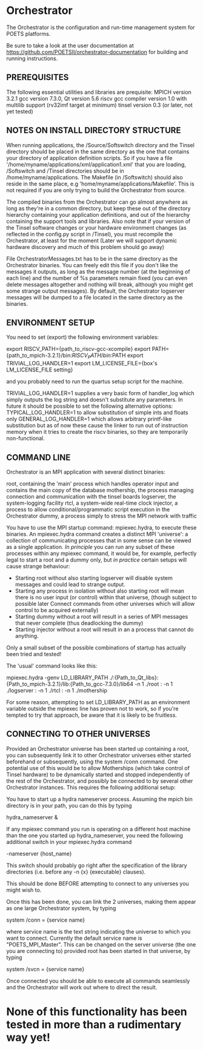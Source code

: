 # Orchestrator

The Orchestrator is the configuration and run-time management system for POETS
platforms.

Be sure to take a look at the user documentation at
https://github.com/POETSII/orchestrator-documentation for building and running
instructions.

## PREREQUISITES

The following essential utilities and libraries are prequisite:
MPICH version 3.2.1
gcc version 7.3.0,
Qt version 5.6
riscv gcc compiler version 1.0 with multilib support (rv32imf target at minimum)
tinsel version 0.3 (or later, not yet tested)

## NOTES ON INSTALL DIRECTORY STRUCTURE

When running applications, the /Source/Softswitch directory and the Tinsel directory should be placed in the same directory as the one that contains your directory of application definition scripts. So if you have a file '/home/myname/applications/xml/application1.xml' that you are loading, /Softswitch and /Tinsel directories should be in /home/myname/applications. The Makefile (in /Softswitch) should also reside in the same place, e.g 'home/myname/applications/Makefile'. This is not required if you are only trying to build the Orchestrator from source.

The compiled binaries from the Orchestrator can go almost anywhere as long as they're in a common directory, but keep these out of the directory hierarchy containing your application definitions, and out of the hierarchy containing the support tools and libraries. Also note that if your version of the Tinsel software changes or your hardware environment changes (as reflected in the config.py script in /Tinsel), you must recompile the Orchestrator, at least for the moment (Later we will support dynamic hardware discovery and much of this problem should go away)

File OrchestratorMessages.txt has to be in the same directory as the Orchestrator binaries. You can freely edit this file if you don't like the messages it outputs, as long as the message number (at the beginning of each line) and the number of %s parameters remain fixed (you can even delete messages altogether and nothing will break, although you might get some strange output messages). By default, the Orchestrator logserver messages will be dumped to a file located in the same directory as the binaries.

## ENVIRONMENT SETUP

You need to set (export) the following environment variables:

export RISCV_PATH={path_to_riscv-gcc-xcompile}
export PATH={path_to_mpich-3.2.1}/bin:$RISCV_PATH/bin:$PATH
export TRIVIAL_LOG_HANDLER=1
export LM_LICENSE_FILE={box's LM_LICENSE_FILE setting}

and you probably need to run the quartus setup script for the machine.

TRIVIAL_LOG_HANDLER=1 supplies a very basic form of handler_log which simply outputs the log string and doesn't substitute any parameters. In future it should be possible to set the following alternative options:
TYPICAL_LOG_HANDLER=1 to allow substitution of simple ints and floats only
GENERAL_LOG_HANDLER=1 which allows arbitrary printf-like substitution
but as of now these cause the linker to run out of instruction memory when it tries to create the riscv binaries, so they are temporarily non-functional.

## COMMAND LINE

Orchestrator is an MPI application with several distinct binaries:

root, containing the 'main' process which handles operator input and contains the main copy of the database
mothership, the process managing connection and communication with the tinsel boards
logserver, the system-logging facility
rtcl, a system-wide real-time clock
injector, a process to allow conditional/programmatic script execution in the Orchestrator
dummy, a process simply to stress the MPI network with traffic

You have to use the MPI startup command: mpiexec.hydra, to execute these binaries. An mpiexec.hydra command creates a distinct MPI 'universe': a collection of communicating processes that in some sense can be viewed as a single application. *In principle* you can run any subset of these processes within any mpiexec command, it would be, for example, perfectly legal to start a root and a dummy only, but *in practice* certain setups will cause strange behaviour:

* Starting root without also starting logserver will disable system messages and could lead to strange output.
* Starting any process in isolation without also starting root will mean there is no user input (or control) within that universe, (though subject to possible later Connect commands from other universes which will allow control to be acquired externally)
* Starting dummy without a root will result in a series of MPI messages that never complete (thus deadlocking the dummy)
* Starting injector without a root will result in an a process that cannot do anything.

Only a small subset of the possible combinations of startup has actually been tried and tested!

The 'usual' command looks like this:

mpiexec.hydra -genv LD_LIBRARY_PATH ./:{Path_to_Qt_libs}:{Path_to_mpich-3.2.1}/lib:{Path_to_gcc-7.3.0}/lib64 -n 1 ./root : -n 1 ./logserver : -n 1 ./rtcl : -n 1 ./mothership

For some reason, attempting to set LD_LIBRARY_PATH as an environment variable outside the mpiexec line has proven not to work, so if you're tempted to try that approach, be aware that it is likely to be fruitless.

## CONNECTING TO OTHER UNIVERSES

Provided an Orchestrator universe has been started up containing a root, you can subsequently link it to other Orchestrator universes either started beforehand or subsequently, using the system /conn command. One potential use of this would be to allow Motherships (which take control of Tinsel hardware) to be dynamically started and stopped independently of the rest of the Orchestrator, and possibly be connected to by several other Orchestrator instances. This requires the following additional setup:

You have to start up a hydra nameserver process. Assuming the mpich bin directory is in your path, you can do this by typing

hydra_nameserver &

If any mpiexec command you run is operating on a different host machine than the one you started up hydra_nameserver, you need the following additional switch in your mpiexec.hydra command

-nameserver {host_name}

This switch should probably go right after the specification of the library directories (i.e. before any -n {x} {executable} clauses).

This should be done BEFORE attempting to connect to any universes you might wish to.

Once this has been done, you can link the 2 universes, making them appear as one large Orchestrator system, by typing

system /conn = {service name}

where service name is the text string indicating the universe to which you want to connect. Currently the default service name is "POETS_MPI_Master". This can be changed on the server universe (the one you are connecting to) provided root has been started in that universe, by typing

system /svcn = {service name}

Once connected you should be able to execute all commands seamlessly and the Orchestrator will work out where to direct the result.

None of this functionality has been tested in more than a rudimentary way yet!
=======
